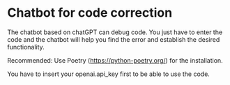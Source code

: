 # Chatbot for code correction

The chatbot based on chatGPT can debug code. You just have to enter the code and the chatbot will help you find the error and establish the desired functionality.

Recommended: Use Poetry (https://python-poetry.org/) for the installation. 

You have to insert your openai.api_key first to be able to use the code.
